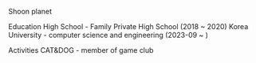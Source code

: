 Shoon planet

Education
High School - Family Private High School (2018 ~ 2020)
Korea University - computer science and engineering (2023-09 ~ )

Activities
CAT&DOG - member of game club
